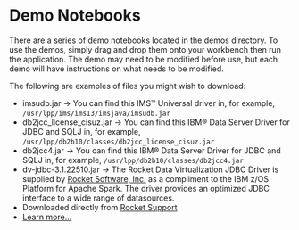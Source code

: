 # Demo Notebooks
There are a series of demo notebooks located in the demos directory.  To use the demos, simply drag and drop them onto your workbench then run the application.  The demo may need to be modified before use, but each demo will have instructions on what needs to be modified.

The following are examples of files you might wish to download:

*  imsudb.jar -> You can find this IMS™ Universal driver in, for example, ```/usr/lpp/ims/ims13/imsjava/imsudb.jar```
*  db2jcc_license_cisuz.jar -> You can find this IBM® Data Server Driver for JDBC and SQLJ in, for example, ```/usr/lpp/db2b10/classes/db2jcc_license_cisuz.jar```
*  db2jcc4.jar -> You can find this IBM® Data Server Driver for JDBC and SQLJ in, for example, ```/usr/lpp/db2b10/classes/db2jcc4.jar```
*  dv-jdbc-3.1.22510.jar -> The Rocket Data Virtualization JDBC Driver is supplied by [Rocket Software, Inc.](http://www.rocketsoftware.com) as a compliment to the IBM z/OS Platform for Apache Spark. The driver provides an optimized JDBC interface to a wide range of datasources. 
  * Downloaded directly from [Rocket Support](https://download.rocketsoftware.com/ro/d/FF5103385B664E628DCA400B799400EC)
  * [Learn more...](http://www.rocketsoftware.com/solutions/data-virtualization) 
